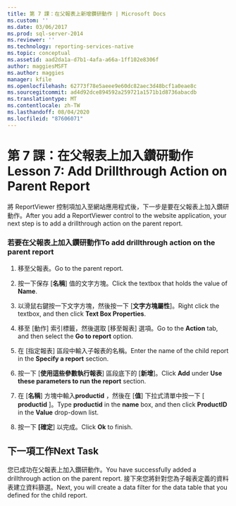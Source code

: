 ```yaml
---
title: 第 7 課：在父報表上新增鑽研動作 | Microsoft Docs
ms.custom: ''
ms.date: 03/06/2017
ms.prod: sql-server-2014
ms.reviewer: ''
ms.technology: reporting-services-native
ms.topic: conceptual
ms.assetid: aad2da1a-d7b1-4afa-a66a-1ff102e8306f
author: maggiesMSFT
ms.author: maggies
manager: kfile
ms.openlocfilehash: 62773f78e5aeee9e60dc82aec3d48bcf1a0eae8c
ms.sourcegitcommit: ad4d92dce894592a259721a1571b1d8736abacdb
ms.translationtype: MT
ms.contentlocale: zh-TW
ms.lasthandoff: 08/04/2020
ms.locfileid: "87606071"
---
```

# <a name="lesson-7-add-drillthrough-action-on-parent-report"></a><span data-ttu-id="51798-102">第 7 課：在父報表上加入鑽研動作</span><span class="sxs-lookup"><span data-stu-id="51798-102">Lesson 7: Add Drillthrough Action on Parent Report</span></span>
  <span data-ttu-id="51798-103">將 ReportViewer 控制項加入至網站應用程式後，下一步是要在父報表上加入鑽研動作。</span><span class="sxs-lookup"><span data-stu-id="51798-103">After you add a ReportViewer control to the website application, your next step is to add a drillthrough action on the parent report.</span></span>  
  
### <a name="to-add-drillthrough-action-on-the-parent-report"></a><span data-ttu-id="51798-104">若要在父報表上加入鑽研動作</span><span class="sxs-lookup"><span data-stu-id="51798-104">To add drillthrough action on the parent report</span></span>  
  
1.  <span data-ttu-id="51798-105">移至父報表。</span><span class="sxs-lookup"><span data-stu-id="51798-105">Go to the parent report.</span></span>  
  
2.  <span data-ttu-id="51798-106">按一下保存 [**名稱**] 值的文字方塊。</span><span class="sxs-lookup"><span data-stu-id="51798-106">Click the textbox that holds the value of **Name**.</span></span>  
  
3.  <span data-ttu-id="51798-107">以滑鼠右鍵按一下文字方塊，然後按一下 [**文字方塊屬性**]。</span><span class="sxs-lookup"><span data-stu-id="51798-107">Right click the textbox, and then click **Text Box Properties**.</span></span>  
  
4.  <span data-ttu-id="51798-108">移至 [動作]  索引標籤，然後選取 [移至報表]  選項。</span><span class="sxs-lookup"><span data-stu-id="51798-108">Go to the **Action** tab, and then select the **Go to report** option.</span></span>  
  
5.  <span data-ttu-id="51798-109">在 [指定報表]  區段中輸入子報表的名稱。</span><span class="sxs-lookup"><span data-stu-id="51798-109">Enter the name of the child report in the **Specify a report** section.</span></span>  
  
6.  <span data-ttu-id="51798-110">按一下 [**使用這些參數執行報表**] 區段底下的 [**新增**]。</span><span class="sxs-lookup"><span data-stu-id="51798-110">Click **Add** under **Use these parameters to run the report** section.</span></span>  
  
7.  <span data-ttu-id="51798-111">在 [**名稱**] 方塊中輸入**productid** ，然後在 [**值**] 下拉式清單中按一下 [ **productid** ]。</span><span class="sxs-lookup"><span data-stu-id="51798-111">Type **productid** in the **name** box, and then click **ProductID** in the **Value** drop-down list.</span></span>  
  
8.  <span data-ttu-id="51798-112">按一下 **[確定**] 以完成。</span><span class="sxs-lookup"><span data-stu-id="51798-112">Click **Ok** to finish.</span></span>  
  
## <a name="next-task"></a><span data-ttu-id="51798-113">下一項工作</span><span class="sxs-lookup"><span data-stu-id="51798-113">Next Task</span></span>  
 <span data-ttu-id="51798-114">您已成功在父報表上加入鑽研動作。</span><span class="sxs-lookup"><span data-stu-id="51798-114">You have successfully added a drillthrough action on the parent report.</span></span> <span data-ttu-id="51798-115">接下來您將針對您為子報表定義的資料表建立資料篩選。</span><span class="sxs-lookup"><span data-stu-id="51798-115">Next, you will create a data filter for the data table that you defined for the child report.</span></span>  
  
  
